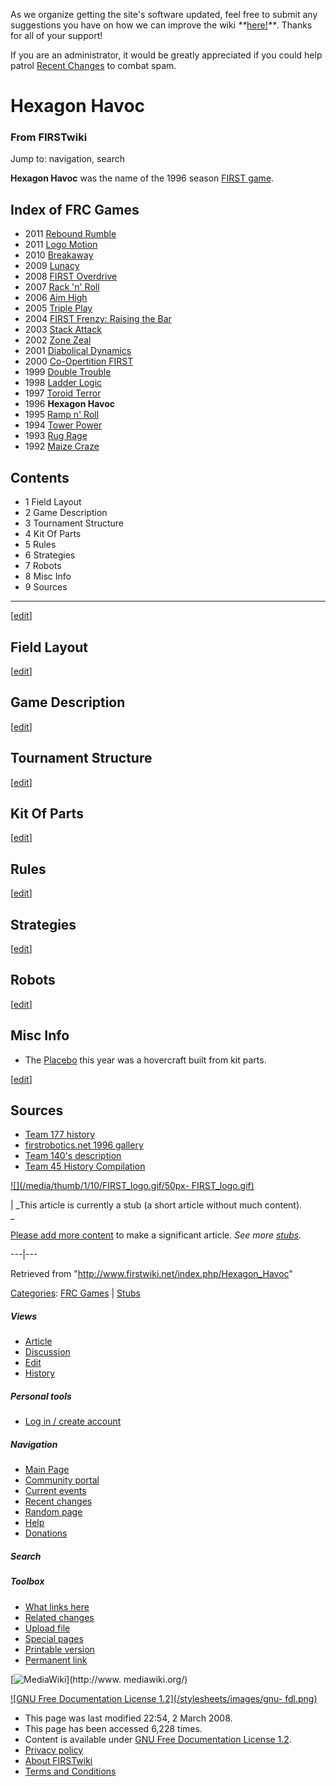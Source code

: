 As we organize getting the site's software updated, feel free to submit any
suggestions you have on how we can improve the wiki
_**_[here!](/index.php/User:Hallry/Suggestions "User:Hallry/Suggestions"
)_**_. Thanks for all of your support!

If you are an administrator, it would be greatly appreciated if you could help
patrol [Recent Changes](/index.php/Special:Recentchanges
"Special:Recentchanges" ) to combat spam.

# Hexagon Havoc

### From FIRSTwiki

Jump to: navigation, search

  

**Hexagon Havoc** was the name of the 1996 season [FIRST game](/index.php/FRC_Games "FRC Games" ). 

Index of FRC Games  
---  
  
  * 2011 [Rebound Rumble](/index.php/Rebound_Rumble "Rebound Rumble" )
  * 2011 [Logo Motion](/index.php/Logo_Motion "Logo Motion" )
  * 2010 [Breakaway](/index.php/Breakaway "Breakaway" )
  * 2009 [Lunacy](/index.php/Lunacy "Lunacy" )
  * 2008 [FIRST Overdrive](/index.php/FIRST_Overdrive "FIRST Overdrive" )
  * 2007 [Rack 'n' Roll](/index.php/Rack_%27n%27_Roll "Rack 'n' Roll" )
  * 2006 [Aim High](/index.php/Aim_High "Aim High" )
  * 2005 [Triple Play](/index.php/Triple_Play "Triple Play" )
  * 2004 [FIRST Frenzy: Raising the Bar](/index.php/FIRST_Frenzy:_Raising_the_Bar "FIRST Frenzy: Raising the Bar" )
  * 2003 [Stack Attack](/index.php/Stack_Attack "Stack Attack" )
  * 2002 [Zone Zeal](/index.php/Zone_Zeal "Zone Zeal" )
  * 2001 [Diabolical Dynamics](/index.php/Diabolical_Dynamics "Diabolical Dynamics" )
  * 2000 [Co-Opertition FIRST](/index.php/Co-Opertition_FIRST "Co-Opertition FIRST" )
  * 1999 [Double Trouble](/index.php/Double_Trouble "Double Trouble" )
  * 1998 [Ladder Logic](/index.php/Ladder_Logic "Ladder Logic" )
  * 1997 [Toroid Terror](/index.php/Toroid_Terror "Toroid Terror" )
  * 1996 **Hexagon Havoc**
  * 1995 [Ramp n' Roll](/index.php/Ramp_n%27_Roll "Ramp n' Roll" )
  * 1994 [Tower Power](/index.php/Tower_Power "Tower Power" )
  * 1993 [Rug Rage](/index.php/Rug_Rage "Rug Rage" )
  * 1992 [Maize Craze](/index.php/Maize_Craze "Maize Craze" )  
  
  

## Contents

  * 1 Field Layout
  * 2 Game Description
  * 3 Tournament Structure
  * 4 Kit Of Parts
  * 5 Rules
  * 6 Strategies
  * 7 Robots
  * 8 Misc Info
  * 9 Sources  
---  
  
[[edit](/index.php?title=Hexagon_Havoc&action=edit&section=1 "Edit section:
Field Layout" )]

## Field Layout

[[edit](/index.php?title=Hexagon_Havoc&action=edit&section=2 "Edit section:
Game Description" )]

## Game Description

[[edit](/index.php?title=Hexagon_Havoc&action=edit&section=3 "Edit section:
Tournament Structure" )]

## Tournament Structure

[[edit](/index.php?title=Hexagon_Havoc&action=edit&section=4 "Edit section:
Kit Of Parts" )]

## Kit Of Parts

[[edit](/index.php?title=Hexagon_Havoc&action=edit&section=5 "Edit section:
Rules" )]

## Rules

[[edit](/index.php?title=Hexagon_Havoc&action=edit&section=6 "Edit section:
Strategies" )]

## Strategies

[[edit](/index.php?title=Hexagon_Havoc&action=edit&section=7 "Edit section:
Robots" )]

## Robots

[[edit](/index.php?title=Hexagon_Havoc&action=edit&section=8 "Edit section:
Misc Info" )]

## Misc Info

  * The [Placebo](/index.php/Placebo "Placebo" ) this year was a hovercraft built from kit parts. 

[[edit](/index.php?title=Hexagon_Havoc&action=edit&section=9 "Edit section:
Sources" )]

## Sources

  * [Team 177 history](http://www.swindsor.k12.ct.us/Highschool/activities/clubs/first/1996.html "http://www.swindsor.k12.ct.us/Highschool/activities/clubs/first/1996.html" )
  * [firstrobotics.net 1996 gallery](http://www.firstrobotics.net/96Gallery/index.htm "http://www.firstrobotics.net/96Gallery/index.htm" )
  * [Team 140's description](http://www.surko.net/first/competition/1996/index.html "http://www.surko.net/first/competition/1996/index.html" )
  * [Team 45 History Compilation](http://www.technokats.org/historyproject.php "http://www.technokats.org/historyproject.php" )

[![](/media/thumb/1/10/FIRST_logo.gif/50px-
FIRST_logo.gif)](/index.php/Image:FIRST_logo.gif "" )

|  _This article is currently a stub (a short article without much content).  
_

[Please add more
content](http://www.firstwiki.net/index.php?title=Hexagon_Havoc&action=edit
"http://www.firstwiki.net/index.php?title=Hexagon_Havoc&action=edit" ) to make
a significant article. _See more [stubs](/index.php/Special:Shortpages
"Special:Shortpages" )._  
  
---|---  
  
Retrieved from "<http://www.firstwiki.net/index.php/Hexagon_Havoc>"

[Categories](/index.php?title=Special:Categories&article=Hexagon_Havoc
"Special:Categories" ): [FRC Games](/index.php/Category:FRC_Games
"Category:FRC Games" ) | [Stubs](/index.php/Category:Stubs "Category:Stubs" )

##### Views

  * [Article](/index.php/Hexagon_Havoc)
  * [Discussion](/index.php?title=Talk:Hexagon_Havoc&action=edit)
  * [Edit](/index.php?title=Hexagon_Havoc&action=edit)
  * [History](/index.php?title=Hexagon_Havoc&action=history)

##### Personal tools

  * [Log in / create account](/index.php?title=Special:Userlogin&returnto=Hexagon_Havoc)

[](/index.php/Main_Page "Main Page" )

##### Navigation

  * [Main Page](/index.php/Main_Page)
  * [Community portal](/index.php/FIRSTwiki:Community_portal)
  * [Current events](/index.php/Current_events)
  * [Recent changes](/index.php/Special:Recentchanges)
  * [Random page](/index.php/Special:Random)
  * [Help](/index.php/FIRSTwiki:Help)
  * [Donations](/index.php/FIRSTwiki:Site_support)

##### Search



##### Toolbox

  * [What links here](/index.php/Special:Whatlinkshere/Hexagon_Havoc)
  * [Related changes](/index.php/Special:Recentchangeslinked/Hexagon_Havoc)
  * [Upload file](/index.php/Special:Upload)
  * [Special pages](/index.php/Special:Specialpages)
  * [Printable version](/index.php?title=Hexagon_Havoc&printable=yes)
  * [Permanent link](/index.php?title=Hexagon_Havoc&oldid=66536)

[![MediaWiki](/skins/common/images/poweredby_mediawiki_88x31.png)](http://www.
mediawiki.org/)

[![GNU Free Documentation License 1.2](/stylesheets/images/gnu-
fdl.png)](http://www.gnu.org/copyleft/fdl.html)

  * This page was last modified 22:54, 2 March 2008.
  * This page has been accessed 6,228 times.
  * Content is available under [GNU Free Documentation License 1.2](http://www.gnu.org/copyleft/fdl.html "http://www.gnu.org/copyleft/fdl.html" ).
  * [Privacy policy](/index.php/FIRSTwiki:Privacy_policy "FIRSTwiki:Privacy policy" )
  * [About FIRSTwiki](/index.php/FIRSTwiki:About "FIRSTwiki:About" )
  * [Terms and Conditions](/index.php/FIRSTwiki:Terms_and_conditions "FIRSTwiki:Terms and conditions" )

